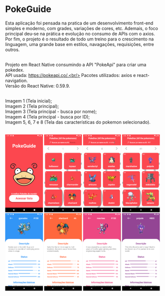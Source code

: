 # PokeGuide

Esta aplicação foi pensada na pratica de um desenvolvimento front-end simples e moderno, com grades, variações de cores, etc. Ademais, o foco principal deu-se na prática e evolução no consumo de APIs com o axios. Por fim, o projeto é o resultado de todo um treino para o crescimento na linguagem, uma grande base em estilos, navagações, requisições, entre outros. <br/><br/>

Projeto em React Native consumindo a API "PokeApi" para criar uma pokedex.<br/> 
API usada: https://pokeapi.co/.<br/>
Pacotes utilizados: axios e react-navigation.<br/>
Versão do React Native: 0.59.9.<br/><br/>

Imagem 1 (Tela inicial);<br/>
Imagem 2 (Tela principal);<br/>
Imagem 3 (Tela principal - busca por nome);<br/>
Imagem 4 (Tela principal - busca por ID);<br/>
Imagem 5, 6, 7 e 8 (Tela das características do pokemon selecionado).<br/><br/>


<img src="./Screenshots/Screenshot_1576851334.png" width="24%" height="24%"/>       <img src="./Screenshots/Screenshot_1576850791.png" width="24%" height="24%"/>      <img src="./Screenshots/Screenshot_1576851327.png" width="24%" height="24%"/>      <img src="./Screenshots/Screenshot_1576853532.png" width="24%" height="24%"/>      <img src="./Screenshots/Screenshot_1576853454.png" width="24%" height="24%"/>       <img src="./Screenshots/Screenshot_1576853481.png" width="24%" height="24%"/>      <img src="./Screenshots/Screenshot_1576853492.png" width="24%" height="24%"/>       <img src="./Screenshots/Screenshot_1576853524.png" width="24%" height="24%"/>
